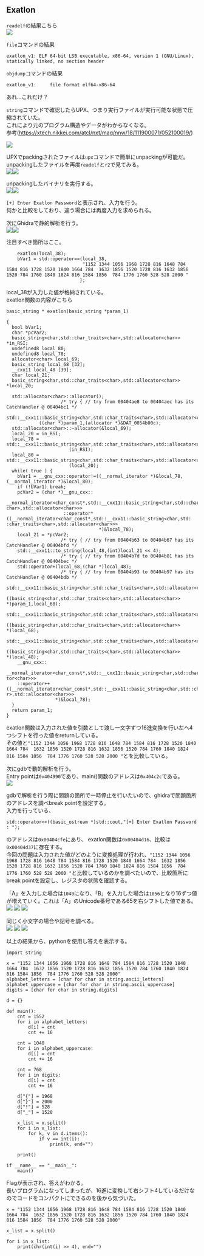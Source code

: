 ## Exatlon

`readelf`の結果こちら  
![](images/exatlon/1.png)

`file`コマンドの結果  
```
exatlon_v1: ELF 64-bit LSB executable, x86-64, version 1 (GNU/Linux), statically linked, no section header
```

`objdump`コマンドの結果  
```
exatlon_v1:     file format elf64-x86-64
```
あれ...これだけ？  

`string`コマンドで確認したらUPX、つまり実行ファイルが実行可能な状態で圧縮されていた。  
これにより元のプログラム構造やデータがわからなくなる。  
参考(https://xtech.nikkei.com/atcl/nxt/mag/nnw/18/111900071/052100019/)

![](images/exatlon/2.png)

UPXでpackingされたファイルは`upx`コマンドで簡単にunpackingが可能だ。  
unpackingしたファイルを再度`readelf`と`r2`で見てみる。  
![](images/exatlon/5.png)![](images/exatlon/6.png)

unpackingしたバイナリを実行する。  
![](images/exatlon/3.png)![](images/exatlon/4.png)

`[+] Enter Exatlon Password`と表示され、入力を行う。  
何かと比較をしており、違う場合には再度入力を求められる。  

次にGhidraで静的解析を行う。  
![](images/exatlon/8.png)![](images/exatlon/9.png)

注目すべき箇所はここ。  
```
    exatlon(local_38);
    bVar1 = std::operator==(local_38,
                            "1152 1344 1056 1968 1728 816 1648 784 1584 816 1728 1520 1840 1664 784  1632 1856 1520 1728 816 1632 1856 1520 784 1760 1840 1824 816 1584 1856  784 1776 1760 528 528 2000 "
                           };
```

local_38が入力した値が格納されている。  
exatlon関数の内容がこちら  
```
basic_string * exatlon(basic_string *param_1)

{
  bool bVar1;
  char *pcVar2;
  basic_string<char,std::char_traits<char>,std::allocator<char>> *in_RSI;
  undefined8 local_80;
  undefined8 local_78;
  allocator<char> local_69;
  basic_string local_68 [32];
  __cxx11 local_48 [39];
  char local_21;
  basic_string<char,std::char_traits<char>,std::allocator<char>> *local_20;
  
  std::allocator<char>::allocator();
                    /* try { // try from 00404ae8 to 00404aec has its CatchHandler @ 00404bc1 */
  std::__cxx11::basic_string<char,std::char_traits<char>,std::allocator<char>>::basic_string
            ((char *)param_1,(allocator *)&DAT_0054b00c);
  std::allocator<char>::~allocator(&local_69);
  local_20 = in_RSI;
  local_78 = std::__cxx11::basic_string<char,std::char_traits<char>,std::allocator<char>>::begin
                       (in_RSI);
  local_80 = std::__cxx11::basic_string<char,std::char_traits<char>,std::allocator<char>>::end
                       (local_20);
  while( true ) {
    bVar1 = __gnu_cxx::operator!=((__normal_iterator *)&local_78,(__normal_iterator *)&local_80);
    if (!bVar1) break;
    pcVar2 = (char *)__gnu_cxx::
                     __normal_iterator<char_const*,std::__cxx11::basic_string<char,std::char_traits< char>,std::allocator<char>>>
                     ::operator*((__normal_iterator<char_const*,std::__cxx11::basic_string<char,std: :char_traits<char>,std::allocator<char>>>
                                  *)&local_78);
    local_21 = *pcVar2;
                    /* try { // try from 00404b63 to 00404b67 has its CatchHandler @ 00404bfd */
    std::__cxx11::to_string(local_48,(int)local_21 << 4);
                    /* try { // try from 00404b7d to 00404b81 has its CatchHandler @ 00404bec */
    std::operator+(local_68,(char *)local_48);
                    /* try { // try from 00404b93 to 00404b97 has its CatchHandler @ 00404bdb */
    std::__cxx11::basic_string<char,std::char_traits<char>,std::allocator<char>>::operator+=
              ((basic_string<char,std::char_traits<char>,std::allocator<char>> *)param_1,local_68);
    std::__cxx11::basic_string<char,std::char_traits<char>,std::allocator<char>>::~basic_string
              ((basic_string<char,std::char_traits<char>,std::allocator<char>> *)local_68);
    std::__cxx11::basic_string<char,std::char_traits<char>,std::allocator<char>>::~basic_string
              ((basic_string<char,std::char_traits<char>,std::allocator<char>> *)local_48);
    __gnu_cxx::
    __normal_iterator<char_const*,std::__cxx11::basic_string<char,std::char_traits<char>,std::alloca tor<char>>>
    ::operator++((__normal_iterator<char_const*,std::__cxx11::basic_string<char,std::char_traits<cha r>,std::allocator<char>>>
                  *)&local_78);
  }
  return param_1;
}
```

exatlon関数は入力された値を引数として渡し一文字ずつ16進変換を行い左へ4つシフトを行った値をreturnしている。  
その値と`"1152 1344 1056 1968 1728 816 1648 784 1584 816 1728 1520 1840 1664 784  1632 1856 1520 1728 816 1632 1856 1520 784 1760 1840 1824 816 1584 1856  784 1776 1760 528 528 2000 "`とを比較している。  

次にgdbで動的解析を行う。  
Entry pointは`0x404990`であり、main()関数のアドレスは`0x404c2c`である。  
![](images/exatlon/16.png)

gdbで解析を行う際に問題の箇所で一時停止を行いたいので、ghidraで問題箇所のアドレスを調べbreak pointを設定する。  
入力を行っている、  
```
std::operator<<((basic_ostream *)std::cout,"[+] Enter Exatlon Password  : ");
```
のアドレスは`0x00404cfe`にあり、  exatlon関数は`0x00404d16`、比較は`0x00404d37`に存在する。  
今回の問題は入力された値がどのように変換処理が行われ、`"1152 1344 1056 1968 1728 816 1648 784 1584 816 1728 1520 1840 1664 784  1632 1856 1520 1728 816 1632 1856 1520 784 1760 1840 1824 816 1584 1856  784 1776 1760 528 528 2000 "`と比較しているのかを調べたいので、比較箇所にbreak pointを設定し、レジスタの状態を確認する。  

「A」を入力した場合は`1040`になり、「B」を入力した場合は`1056`となり16ずつ値が増えていく。これは「A」のUnicode番号である65を右シフトした値である。  
![](images/exatlon/10.png)
![](images/exatlon/11.png)
![](images/exatlon/17.png)

同じく小文字の場合や記号を調べる。  
![](images/exatlon/12.png)
![](images/exatlon/13.png)
![](images/exatlon/14.png)


以上の結果から、pythonを使用し答えを表示する。  
```
import string

x = "1152 1344 1056 1968 1728 816 1648 784 1584 816 1728 1520 1840 1664 784  1632 1856 1520 1728 816 1632 1856 1520 784 1760 1840 1824 816 1584 1856  784 1776 1760 528 528 2000"
alphabet_letters = [char for char in string.ascii_letters]
alphabet_uppercase = [char for char in string.ascii_uppercase]
digits = [char for char in string.digits]

d = {}

def main():
    cnt = 1552
    for i in alphabet_letters:
        d[i] = cnt
        cnt += 16
    
    cnt = 1040
    for i in alphabet_uppercase:
        d[i] = cnt
        cnt += 16
    
    cnt = 768
    for i in digits:
        d[i] = cnt
        cnt += 16
    
    d["{"] = 1968
    d["}"] = 2000
    d["!"] = 528
    d["_"] = 1520

    x_list = x.split()
    for i in x_list:
        for k, v in d.items():
            if v == int(i):
                print(k, end="")
    
    print()
    
if __name__ == "__main__":
    main()
```

Flagが表示され、答えがわかる。  
長いプログラムになってしまったが、16進に変換して右シフト4しているだけなのでコードをコンパクトにできるのを後から気づいた。  

```
x = "1152 1344 1056 1968 1728 816 1648 784 1584 816 1728 1520 1840 1664 784  1632 1856 1520 1728 816 1632 1856 1520 784 1760 1840 1824 816 1584 1856  784 1776 1760 528 528 2000"

x_list = x.split()

for i in x_list:
    print(chr(int(i) >> 4), end="")
```


